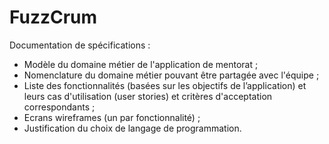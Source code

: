 # FuzzCrum

Documentation de spécifications :
* Modèle du domaine métier de l'application de mentorat ;
* Nomenclature du domaine métier pouvant être partagée avec l'équipe ;
* Liste des fonctionnalités (basées sur les objectifs de l’application) et leurs cas d'utilisation (user stories) et critères d'acceptation correspondants ;
* Ecrans wireframes (un par fonctionnalité) ;
* Justification du choix de langage de programmation.
